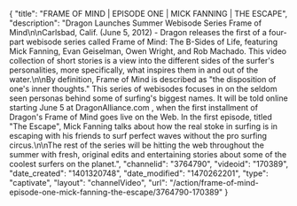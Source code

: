 {
    "title": "FRAME OF MIND | EPISODE ONE | MICK FANNING | THE ESCAPE",
    "description": "Dragon Launches Summer Webisode Series Frame of Mind\n\nCarlsbad, Calif. (June 5, 2012) - Dragon releases the first of a four-part webisode series called Frame of Mind: The B-Sides of Life, featuring Mick Fanning, Evan Geiselman, Owen Wright, and Rob Machado. This video collection of short stories is a view into the different sides of the surfer's personalities, more specifically, what inspires them in and out of the water.\n\nBy definition, Frame of Mind is described as \"the disposition of one's inner thoughts.\" This series of webisodes focuses in on the seldom seen personas behind some of surfing's biggest names. It will be told online starting June 5 at DragonAlliance.com , when the first installment of Dragon's Frame of Mind goes live on the Web. In the first episode, titled \"The Escape\", Mick Fanning talks about how the real stoke in surfing is in escaping with his friends to surf perfect waves without the pro surfing circus.\n\nThe rest of the series will be hitting the web throughout the summer with fresh, original edits and entertaining stories about some of the coolest surfers on the planet.",
    "channelid": "3764790",
    "videoid": "170389",
    "date_created": "1401320748",
    "date_modified": "1470262201",
    "type": "captivate",
    "layout": "channelVideo",
    "url": "\/action\/frame-of-mind-episode-one-mick-fanning-the-escape\/3764790-170389"
}
